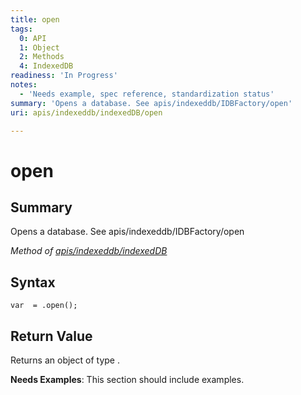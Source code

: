 ```yaml
---
title: open
tags:
  0: API
  1: Object
  2: Methods
  4: IndexedDB
readiness: 'In Progress'
notes:
  - 'Needs example, spec reference, standardization status'
summary: 'Opens a database. See apis/indexeddb/IDBFactory/open'
uri: apis/indexeddb/indexedDB/open

---
```

# open

## Summary

Opens a database. See apis/indexeddb/IDBFactory/open

*Method of [apis/indexeddb/indexedDB](/apis/indexeddb/indexedDB)*

## Syntax

``` {.js}
var  = .open();
```

## Return Value

Returns an object of type .

**Needs Examples**: This section should include examples.

